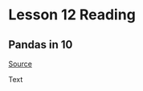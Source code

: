# Lesson 12 Reading

## Pandas in 10

[Source](https://pandas.pydata.org/pandas-docs/stable/user_guide/10min.html)

Text
